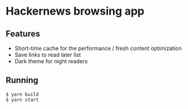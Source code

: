# Hackernews browsing app  
  
## Features  
* Short-time cache for the performance / fresh content optimization
* Save links to read later list
* Dark theme for night readers

## Running
```
$ yarn build 
$ yarn start
```
